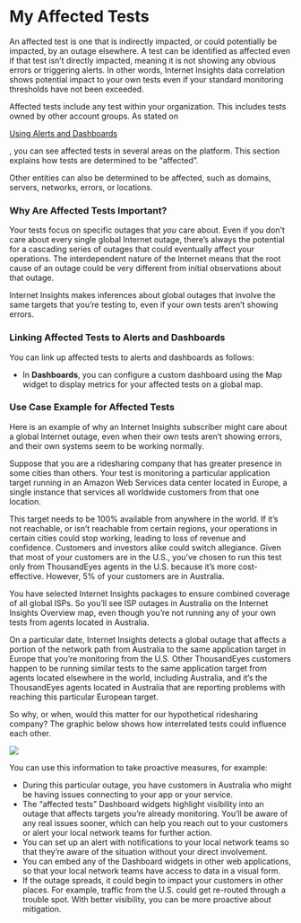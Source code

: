 # My Affected Tests

An affected test is one that is indirectly impacted, or could potentially be impacted, by an outage elsewhere. A test can be identified as affected even if that test isn’t directly impacted, meaning it is not showing any obvious errors or triggering alerts. In other words, Internet Insights data correlation shows potential impact to your own tests even if your standard monitoring thresholds have not been exceeded.

Affected tests include any test within your organization. This includes tests owned by other account groups. As stated on

[Using Alerts and Dashboards](broken-reference)

, you can see affected tests in several areas on the platform. This section explains how tests are determined to be “affected”.

Other entities can also be determined to be affected, such as domains, servers, networks, errors, or locations.

### Why Are Affected Tests Important? <a href="#why-are-affected-tests-important" id="why-are-affected-tests-important"></a>

Your tests focus on specific outages that _you_ care about. Even if you don’t care about every single global Internet outage, there’s always the potential for a cascading series of outages that could eventually affect your operations. The interdependent nature of the Internet means that the root cause of an outage could be very different from initial observations about that outage.

Internet Insights makes inferences about global outages that involve the same targets that you’re testing to, even if your own tests aren’t showing errors.

### Linking Affected Tests to Alerts and Dashboards <a href="#linking-affected-tests-to-alerts-and-dashboards" id="linking-affected-tests-to-alerts-and-dashboards"></a>

You can link up affected tests to alerts and dashboards as follows:

* In **Dashboards**, you can configure a custom dashboard using the Map widget to display metrics for your affected tests on a global map.

### Use Case Example for Affected Tests <a href="#use-case-example-for-affected-tests" id="use-case-example-for-affected-tests"></a>

Here is an example of why an Internet Insights subscriber might care about a global Internet outage, even when their own tests aren’t showing errors, and their own systems seem to be working normally.

Suppose that you are a ridesharing company that has greater presence in some cities than others. Your test is monitoring a particular application target running in an Amazon Web Services data center located in Europe, a single instance that services all worldwide customers from that one location.

This target needs to be 100% available from anywhere in the world. If it’s not reachable, or isn’t reachable from certain regions, your operations in certain cities could stop working, leading to loss of revenue and confidence. Customers and investors alike could switch allegiance. Given that most of your customers are in the U.S., you’ve chosen to run this test only from ThousandEyes agents in the U.S. because it’s more cost-effective. However, 5% of your customers are in Australia.

You have selected Internet Insights packages to ensure combined coverage of all global ISPs. So you’ll see ISP outages in Australia on the Internet Insights Overview map, even though you’re not running any of your own tests from agents located in Australia.

On a particular date, Internet Insights detects a global outage that affects a portion of the network path from Australia to the same application target in Europe that you’re monitoring from the U.S. Other ThousandEyes customers happen to be running similar tests to the same application target from agents located elsewhere in the world, including Australia, and it’s the ThousandEyes agents located in Australia that are reporting problems with reaching this particular European target.

So why, or when, would this matter for our hypothetical ridesharing company? The graphic below shows how interrelated tests could influence each other.

![](https://2360053865-files.gitbook.io/\~/files/v0/b/gitbook-x-prod.appspot.com/o/spaces%2F-M4QARF6s57qxMrOHDTZ%2Fuploads%2Fgit-blob-73df4874abcd460b2f633d178a2ccb00f69e1301%2Fmy-affected-tests-reroute-example-001.png?alt=media)

You can use this information to take proactive measures, for example:

* During this particular outage, you have customers in Australia who might be having issues connecting to your app or your service.
* The “affected tests” Dashboard widgets highlight visibility into an outage that affects targets you’re already monitoring. You’ll be aware of any real issues sooner, which can help you reach out to your customers or alert your local network teams for further action.
* You can set up an alert with notifications to your local network teams so that they’re aware of the situation without your direct involvement.
* You can embed any of the Dashboard widgets in other web applications, so that your local network teams have access to data in a visual form.
* If the outage spreads, it could begin to impact your customers in other places. For example, traffic from the U.S. could get re-routed through a trouble spot. With better visibility, you can be more proactive about mitigation.
